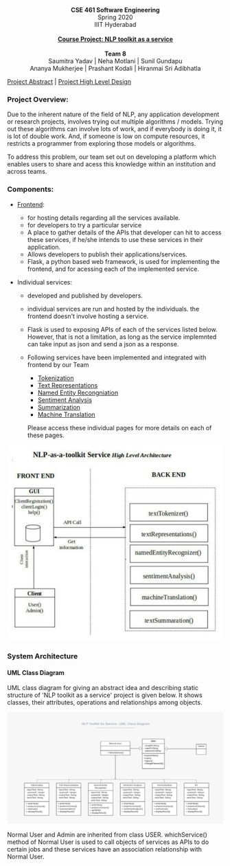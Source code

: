 <p align="center">
  <b>CSE 461 Software Engineering</b><br>  
  <a>Spring 2020</a><br>
  <a>IIIT Hyderabad</a><br><br>
  <b><u>Course Project: NLP toolkit as a service</u></b></a>
  <br><br>
  <b>Team 8</b><br>
  <a>Saumitra Yadav | </a><a>Neha Motlani | </a><a>Sunil Gundapu</a><br>
  <a>Ananya Mukherjee | </a><a>Prashant Kodali | </a><a>Hiranmai Sri Adibhatla</a>  <br>
  
  [Project Abstract](Team%208%20SWE%20Project%20-%20Project%20Abstract.pdf) | [Project High Level Design](Team%208%20SWE%20Project%20-%20High%20Level%20Design.pdf)

</p>


### Project Overview:
Due to the inherent nature of the field of NLP, any application development or research projects, involves trying out multiple algorithms / models. Trying out these algorithms can involve lots of work, and if everybody is doing it, it is lot of double work. And, if someone is low on compute resources, it restricts a programmer from exploring those models or algorithms.

To address this problem, our team set out on developing a platform which enables users to share and acess this knowledge within an institution and across teams.

### Components:
- [Frontend](frontend/):
  - for hosting details regarding all the services available.
  - for developers to try a particular service
  - A place to gather details of the APIs that developer can hit to access these services, if he/she intends to use these services in their application.
  - Allows developers to publish their applications/services.
  - Flask, a python based web framework, is used for implementing the frontend, and for acessing each of the implemented service. 

- Individual services:
  - developed and published by developers.
  - individual services are run and hosted by the individuals. the frontend doesn't involve hosting a service.
  - Flask is used to exposing APIs of each of the services listed below. However, that is not a limitation, as long as the service implemnted can take input as json and send a json as a response. 
  - Following services have been implemented and integrated with frontend by our Team
    - [Tokenization](Tokenizer/)
    - [Text Representations](TextEmbeddings/)
    - [Named Entity Recongniation](NER/)
    - [Sentiment Analysis](Sentiment%20Analysis/)
    - [Summarization](Summarization/)
    - [Machine Translation](MT/)
    
    Please access these individual pages for more details on each of these pages.

![alt text](img/ServerSWE.jpeg)

### System Architecture

#### UML Class Diagram

UML class diagram for giving an abstract idea and describing static structure of 'NLP toolkit as a service' project is given below. It shows classes, their attributes, operations and relationships among objects.

![alt text](img/umlClassDiagram.jpeg)

Normal User and Admin are inherited from class USER. whichService() method of Normal User is used to call objects of services as APIs to do certain jobs and these services have an association relationship with Normal User.
